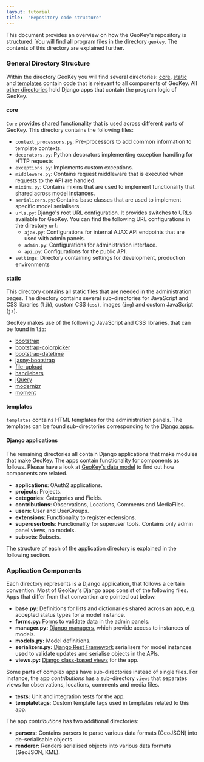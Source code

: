 ```yaml
---
layout: tutorial
title:  "Repository code structure"
---
```


This document provides an overview on how the GeoKey's repository is structured. You will find all program files in the directory `geokey`. The contents of this directory are explained further.

### General Directory Structure

Within the directory GeoKey you will find several directories: [core](#core), [static](#static) and [templates](#templates) contain code that is relevant to all components of GeoKey. All [other directories](#django-applications) hold Django apps that contain the program logic of GeoKey.

#### core

`Core` provides shared functionality that is used across different parts of GeoKey. This directory contains the following files:

- `context_processors.py`: Pre-processors to add common information to template contexts.
- `decorators.py`: Python decorators implementing exception handling for HTTP requests
- `exceptions.py`: Implements custom exceptions.
- `middleware.py`: Contains request middleware that is executed when requests to the API are handled.
- `mixins.py`: Contains mixins that are used to implement functionality that shared across model instances.
- `serializers.py`: Contains base classes that are used to implement specific model serialisers.
- `urls.py`: Django's root URL configuration. It provides switches to URLs available for GeoKey. You can find the following URL configurations in the directory `url`:
    - `ajax.py`: Configurations for internal AJAX API endpoints that are used with admin panels.
    - `admin.py`: Configurations for administration interface.
    - `api.py`: Configurations for the public API.
- `settings`: Directory containing settings for development, production environments

#### static

This directory contains all static files that are needed in the administration pages. The directory contains several sub-directories for JavaScript and CSS libraries (`lib`), custom CSS (`css`), images (`img`) and custom JavaScript (`js`).

GeoKey makes use of the following JavaScript and CSS libraries, that can be found in `lib`:

- [bootstrap](http://getbootstrap.com)
- [bootstrap-colorpicker](http://mjolnic.com/bootstrap-colorpicker/)
- [bootstrap-datetime](https://eonasdan.github.io/bootstrap-datetimepicker/)
- [jasny-bootstrap](http://www.jasny.net/bootstrap/)
- [file-upload](https://github.com/kartik-v/bootstrap-fileinput)
- [handlebars](http://handlebarsjs.com/)
- [jQuery](https://jquery.com/)
- [modernizr](http://modernizr.com/)
- [moment](http://momentjs.com/)

#### templates

`templates` contains HTML templates for the administration panels. The templates can be found sub-directories corresponding to the [Django apps](#django-applications).

#### Django applications

The remaining directories all contain Django applications that make modules that make GeoKey. The apps contain functionality for components as follows. Please have a look at [GeoKey's data model](/help/data-model.html) to find out how components are related.

- **applications**: OAuth2 applications.
- **projects**: Projects.
- **categories**: Categories and Fields.
- **contributions**: Observations, Locations, Comments and MediaFiles.
- **users**: User and UserGroups.
- **extensions**: Functionality to register extensions.
- **superusertools**: Functionality for superuser tools. Contains only admin panel views, no models.
- **subsets**: Subsets.

The structure of each of the application directory is explained in the following section.

### Application Components

Each directory represents is a Django application, that follows a certain convention. Most of GeoKey's Django apps consist of the following files. Apps that differ from that convention are pointed out below.

- **base.py:** Definitions for lists and dictionaries shared across an app, e.g. accepted status types for a model instance.
- **forms.py:** [Forms](https://docs.djangoproject.com/en/dev/topics/forms/#the-form-class) to validate data in the admin panels.
- **manager.py:** [Django managers](https://docs.djangoproject.com/en/dev/topics/db/managers/), which provide access to instances of models.
- **models.py:** Model definitions.
- **serializers.py:** [Django Rest Framework](http://www.django-rest-framework.org/) serialisers for model instances used to validate updates and serialise objects in the APIs.
- **views.py:** [Django class-based views](https://docs.djangoproject.com/en/1.8/ref/class-based-views/) for the app.

Some parts of complex apps have sub-directories instead of single files. For instance, the app _contributions_ has a sub-directory `views` that separates views for observations, locations, comments and media files.

- **tests:** Unit and integration tests for the app.
- **templatetags**: Custom template tags used in templates related to this app.

The app _contributions_ has two additional directories:

- **parsers:** Contains parsers to parse various data formats (GeoJSON) into de-serialisable objects.
- **renderer:** Renders serialised objects into various data formats (GeoJSON, KML).
